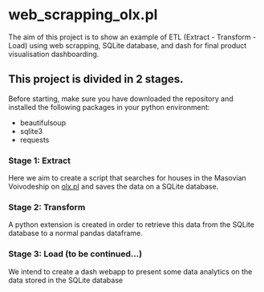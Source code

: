 # web_scrapping_olx.pl

The aim of this project is to show an example of ETL (Extract - Transform - Load) using web scrapping, SQLite database, and dash for final product visualisation dashboarding.

## This project is divided in 2 stages.

Before starting, make sure you have downloaded the repository and installed the following packages in your python environment:
- beautifulsoup
- sqlite3
- requests

### Stage 1: Extract

Here we aim to create a script that searches for houses in the Masovian Voivodeship on [olx.pl](https://www.olx.pl/nieruchomosci/mieszkania/sprzedaz) and saves the data on a SQLite database.

### Stage 2: Transform

A python extension is created in order to retrieve this data from the SQLite database to a normal pandas dataframe.

### Stage 3: Load (to be continued...)

We intend to create a dash webapp to present some data analytics on the data stored in the SQLite database
